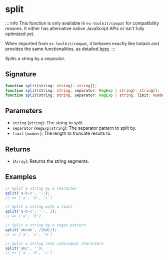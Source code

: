 # split

::: info
This function is only available in `es-toolkit/compat` for compatibility reasons. It either has alternative native JavaScript APIs or isn't fully optimized yet.

When imported from `es-toolkit/compat`, it behaves exactly like lodash and provides the same functionalities, as detailed [here](../../../compatibility.md).
:::

Splits a string by a separator.

## Signature

```typescript
function split(string: string): string[];
function split(string: string, separator: RegExp | string): string[];
function split(string: string, separator: RegExp | string, limit: number): string[];
```

## Parameters

- `string` (`string`): The string to split.
- `separator` (`RegExp|string`): The separator pattern to split by.
- `limit` (`number`): The length to truncate results to.

## Returns

- (`Array`): Returns the string segments.

## Examples

```js
// Split a string by a character
split('a-b-c', '-');
// => ['a', 'b', 'c']

// Split a string with a limit
split('a-b-c', '-', 2);
// => ['a', 'b']

// Split a string by a regex pattern
split('abcde', /[bd]/);
// => ['a', 'c', 'e']

// Split a string into individual characters
split('abc', '');
// => ['a', 'b', 'c']
```
